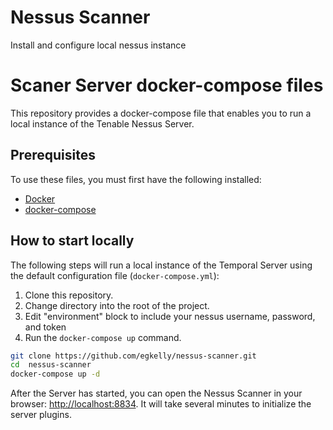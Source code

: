 # Nessus Scanner
Install and configure local nessus instance

# Scaner Server docker-compose files

This repository provides a docker-compose file that enables you to run a local instance of the Tenable Nessus Server.

## Prerequisites

To use these files, you must first have the following installed:

- [Docker](https://docs.docker.com/engine/installation/)
- [docker-compose](https://docs.docker.com/compose/install/)

## How to start locally

The following steps will run a local instance of the Temporal Server using the default configuration file (`docker-compose.yml`):

1. Clone this repository.
2. Change directory into the root of the project.
3. Edit "environment" block to include your nessus username, password, and token
3. Run the `docker-compose up` command.

```bash
git clone https://github.com/egkelly/nessus-scanner.git
cd  nessus-scanner
docker-compose up -d
```

After the Server has started, you can open the Nessus Scanner in your browser: [http://localhost:8834](http://localhost:8834).
It will take several minutes to initialize the server plugins.

